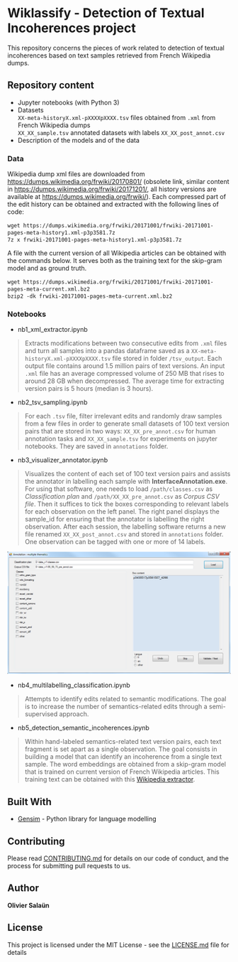 # Wiklassify - Detection of Textual Incoherences project

This repository concerns the pieces of work related to detection of textual incoherences based on text samples retrieved from French Wikipedia dumps.

## Repository content

* Jupyter notebooks (with Python 3)
* Datasets<br>
   <code>XX-meta-historyX.xml-pXXXXpXXXX.tsv</code> files obtained from <code>.xml</code> from French Wikipedia dumps<br>
   <code>XX_XX_sample.tsv</code> annotated datasets with labels <code>XX_XX_post_annot.csv</code>
* Description of the models and of the data

### Data

Wikipedia dump xml files are downloaded from https://dumps.wikimedia.org/frwiki/20170801/ (obsolete link, similar content in https://dumps.wikimedia.org/frwiki/20171201/, all history versions are available at https://dumps.wikimedia.org/frwiki/). Each compressed part of the edit history can be obtained and extracted with the following lines of code:

```
wget https://dumps.wikimedia.org/frwiki/20171001/frwiki-20171001-pages-meta-history1.xml-p3p3581.7z
7z x frwiki-20171001-pages-meta-history1.xml-p3p3581.7z
```

A file with the current version of all Wikipedia articles can be obtained with the commands below. It serves both as the training text for the skip-gram model and as ground truth.

```
wget https://dumps.wikimedia.org/frwiki/20171001/frwiki-20171001-pages-meta-current.xml.bz2
bzip2 -dk frwiki-20171001-pages-meta-current.xml.bz2
```

### Notebooks

* nb1_xml_extractor.ipynb

> Extracts modifications between two consecutive edits from <code>.xml</code> files and turn all samples into a pandas dataframe saved as a <code>XX-meta-historyX.xml-pXXXXpXXXX.tsv</code> file stored in folder <code>/tsv_output</code>. Each output file contains around 1.5 million pairs of text versions. An input <code>.xml</code> file has an average compressed volume of 250 MB that rises to around 28 GB when decompressed. The average time for extracting version pairs is 5 hours (median is 3 hours).
    
* nb2_tsv_sampling.ipynb

> For each <code>.tsv</code> file, filter irrelevant edits and randomly draw samples from a few files in order to generate small datasets of 100 text version pairs that are stored in two ways: <code>XX_XX_pre_annot.csv</code> for human annotation tasks and <code>XX_XX_sample.tsv</code> for experiments on jupyter notebooks. They are saved in <code>annotations</code> folder.

* nb3_visualizer_annotator.ipynb

> Visualizes the content of each set of 100 text version pairs and assists the annotator in labelling each sample with **InterfaceAnnotation.exe**. For using that software, one needs to load <code>/path/classes.csv</code> as *Classification plan* and <code>/path/XX_XX_pre_annot.csv</code> as *Corpus CSV file*. Then it suffices to tick the boxes corresponding to relevant labels for each observation on the left panel. The right panel displays the sample_id for ensuring that the annotator is labelling the right observation. After each session, the labelling software returns a new file renamed <code>XX_XX_post_annot.csv</code> and stored in <code>annotations</code> folder. One observation can be tagged with one or more of 14 labels.

![alt text](https://github.com/synapse-developpement/Wiklassify/raw/master/data/annotation_kit/Capture.PNG)

* nb4_multilabelling_classification.ipynb

> Attempts to identify edits related to semantic modifications. The goal is to increase the number of semantics-related edits through a semi-supervised approach.

* nb5_detection_semantic_incoherences.ipynb

> Within hand-labeled semantics-related text version pairs, each text fragment is set apart as a single observation. The goal consists in building a model that can identify an incoherence from a single text sample. The word embeddings are obtained from a skip-gram model that is trained on current version of French Wikipedia articles. This training text can be obtained with this [Wikipedia extractor](https://github.com/bwbaugh/wikipedia-extractor).

## Built With

* [Gensim](https://radimrehurek.com/gensim/) - Python library for language modelling

## Contributing

Please read [CONTRIBUTING.md](https://github.com/synapse-developpement/Wiklassify/blob/master/CONTRIBUTING.md) for details on our code of conduct, and the process for submitting pull requests to us.

## Author

**Olivier Salaün**

## License

This project is licensed under the MIT License - see the [LICENSE.md](LICENSE.md) file for details
